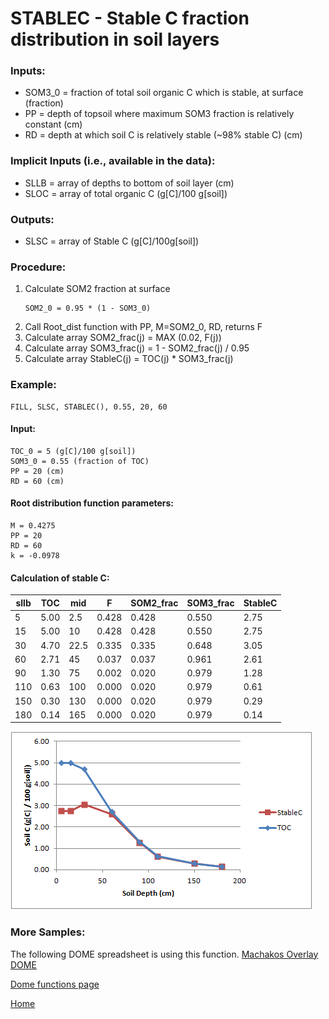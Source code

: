 # STABLEC - Stable C fraction distribution in soil layers

### Inputs:
* SOM3_0 = fraction of total soil organic C which is stable, at surface (fraction)
* PP = depth of topsoil where maximum SOM3 fraction is relatively constant (cm)
* RD = depth at which soil C is relatively stable (~98% stable C) (cm)

### Implicit Inputs (i.e., available in the data):
* SLLB = array of depths to bottom of soil layer (cm)
* SLOC = array of total organic C (g[C]/100 g[soil])

### Outputs:
* SLSC = array of Stable C (g[C]/100g[soil])

### Procedure:
1.	Calculate SOM2 fraction at surface 
    ```Fortran
    SOM2_0 = 0.95 * (1 - SOM3_0)
    ```
2.	Call Root_dist function with PP, M=SOM2_0, RD, returns F
3.	Calculate array SOM2_frac(j) = MAX (0.02, F(j))
4.	Calculate array SOM3_frac(j) = 1 - SOM2_frac(j) / 0.95
5.	Calculate array StableC(j) = TOC(j) * SOM3_frac(j)

### Example:
```
FILL, SLSC, STABLEC(), 0.55, 20, 60
```

#### Input:
```
TOC_0 = 5 (g[C]/100 g[soil])
SOM3_0 = 0.55 (fraction of TOC)
PP = 20 (cm)
RD = 60 (cm)
```

#### Root distribution function parameters:
```
M = 0.4275
PP = 20
RD = 60
k = -0.0978
```

#### Calculation of stable C:
| sllb | TOC | mid | F | SOM2_frac | SOM3_frac | StableC |
| - | - | - | - | - | - | - |
| 5 | 5.00 | 2.5 | 0.428 | 0.428 | 0.550 | 2.75 |
| 15 | 5.00 | 10 | 0.428 | 0.428 | 0.550 | 2.75 |
| 30 | 4.70 | 22.5 | 0.335 | 0.335 | 0.648 | 3.05 |
| 60 | 2.71 | 45 | 0.037 | 0.037 | 0.961 | 2.61 |
| 90 | 1.30 | 75 | 0.002 | 0.020 | 0.979 | 1.28 |
| 110 | 0.63 | 100 | 0.000 | 0.020 | 0.979 | 0.61 |
| 150 | 0.30 | 130 | 0.000 | 0.020 | 0.979 | 0.29 |
| 180 | 0.14 | 165 | 0.000 | 0.020 | 0.979 | 0.14 |

![image](images/STABLEC.png)

### More Samples:
The following DOME spreadsheet is using this function.
[Machakos Overlay DOME](https://github.com/agmip/json-translation-samples/blob/master/Maize_Machakos/raw/Field_Overlay-Machakos-MAZ.xlsx?raw=true)

[Dome functions page](DOME_functions.md)

[Home](index.md)


